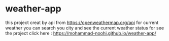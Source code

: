 # weather-app

this project creat by api from https://openweathermap.org/api for current weather
you can search you city and see the current weather status
for see the project click here : https://mohammad-noohi.github.io/weather-app/

